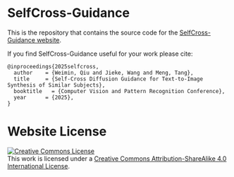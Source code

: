 # SelfCross-Guidance

This is the repository that contains the source code for the [SelfCross-Guidance website]([https://selfcross-guidance.github.io/]).

If you find SelfCross-Guidance useful for your work please cite:
```
@inproceedings{2025selfcross,
  author    = {Weimin, Qiu and Jieke, Wang and Meng, Tang},
  title     = {Self-Cross Diffusion Guidance for Text-to-Image Synthesis of Similar Subjects},
  booktitle   = {Computer Vision and Pattern Recognition Conference},
  year      = {2025},
}
```

# Website License
<a rel="license" href="http://creativecommons.org/licenses/by-sa/4.0/"><img alt="Creative Commons License" style="border-width:0" src="https://i.creativecommons.org/l/by-sa/4.0/88x31.png" /></a><br />This work is licensed under a <a rel="license" href="http://creativecommons.org/licenses/by-sa/4.0/">Creative Commons Attribution-ShareAlike 4.0 International License</a>.
